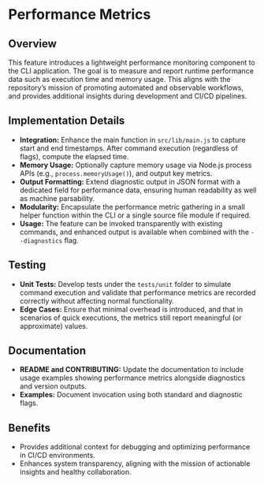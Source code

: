 # Performance Metrics

## Overview
This feature introduces a lightweight performance monitoring component to the CLI application. The goal is to measure and report runtime performance data such as execution time and memory usage. This aligns with the repository’s mission of promoting automated and observable workflows, and provides additional insights during development and CI/CD pipelines.

## Implementation Details
- **Integration:** Enhance the main function in `src/lib/main.js` to capture start and end timestamps. After command execution (regardless of flags), compute the elapsed time.
- **Memory Usage:** Optionally capture memory usage via Node.js process APIs (e.g., `process.memoryUsage()`), and output key metrics.
- **Output Formatting:** Extend diagnostic output in JSON format with a dedicated field for performance data, ensuring human readability as well as machine parsability.
- **Modularity:** Encapsulate the performance metric gathering in a small helper function within the CLI or a single source file module if required.
- **Usage:** The feature can be invoked transparently with existing commands, and enhanced output is available when combined with the `--diagnostics` flag.

## Testing
- **Unit Tests:** Develop tests under the `tests/unit` folder to simulate command execution and validate that performance metrics are recorded correctly without affecting normal functionality.
- **Edge Cases:** Ensure that minimal overhead is introduced, and that in scenarios of quick executions, the metrics still report meaningful (or approximate) values.

## Documentation
- **README and CONTRIBUTING:** Update the documentation to include usage examples showing performance metrics alongside diagnostics and version outputs.
- **Examples:** Document invocation using both standard and diagnostic flags. 

## Benefits
- Provides additional context for debugging and optimizing performance in CI/CD environments.
- Enhances system transparency, aligning with the mission of actionable insights and healthy collaboration.
